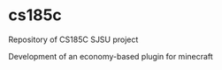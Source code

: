 cs185c
======

Repository of CS185C SJSU project

Development of an economy-based plugin for minecraft
